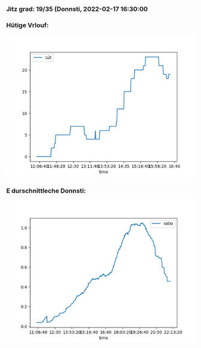 ### Jitz grad: 19/35 (Donnsti, 2022-02-17 16:30:00

### Hütige Vrlouf:
![Graph](Today.png)

### E durschnittleche Donnsti:
![Graph](Donnsti.png)